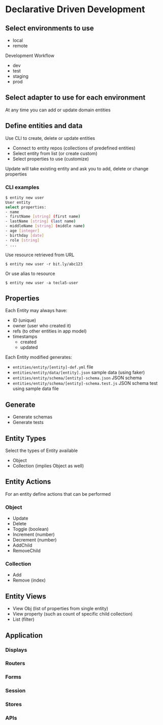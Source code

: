 # Declarative Driven Development

## Select environments to use

- local
- remote

Development Workflow

- dev
- test
- staging
- prod

## Select adapter to use for each environment

At any time you can add or update domain entities

## Define entities and data

Use CLI to create, delete or update entities

- Connect to entity repos (collections of predefined entities)
- Select entity from list (or create custom)
- Select properties to use (customize)

Update will take existing entity and ask you to add, delete or change properties

### CLI examples

```bash
$ entity new user
User entity
select properties:
- name
- firstName [string] (first name)
- lastName [string] (last name)
- middleName [string] (middle name)
- age [integer]
- birthday [date]
- role [string]
- ...
```

Use resource retrieved from URL

`$ entity new user -r bit.ly/abc123`

Or use alias to resource

`$ entity new user -a tecla5-user`

## Properties

Each Entity may always have:

- ID (unique)
- owner (user who created it)
- refs (to other entities in app model)
- timestamps
  - created
  - updated

Each Entity modified generates:

- `entities/entity/[entity]-def.yml` file
- `entities/entity/data/[entity].json` sample data (using faker)
- `entities/entity/schema/[entity]-schema.json` JSON schema
- `entities/entity/schema/[entity]-schema.test.js` JSON schema test using sample data file

## Generate

- Generate schemas
- Generate tests

## Entity Types

Select the types of Entity available

- Object
- Collection (implies Object as well)

## Entity Actions

For an entity define actions that can be performed

### Object

- Update
- Delete
- Toggle (boolean)
- Increment (number)
- Decrement (number)
- AddChild
- RemoveChild

### Collection

- Add
- Remove (index)

## Entity Views

- View Obj (list of properties from single entity)
- View property (such as count of specific child collection)
- List (filter)

## Application

### Displays

### Routers

### Forms

### Session

### Stores

### APIs
